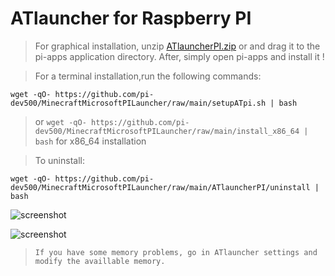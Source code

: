 # ATlauncher for Raspberry PI
>For graphical installation, unzip [ATlauncherPI.zip](https://github.com/pi-dev500/MinecraftMicrosoftPILauncher/blob/main/ATlauncherPI.zip?raw=true) or and drag it to the pi-apps application directory. After, simply open pi-apps and install it !

>For a terminal installation,run the following commands:
```
wget -qO- https://github.com/pi-dev500/MinecraftMicrosoftPILauncher/raw/main/setupATpi.sh | bash
```
>or ```wget -qO- https://github.com/pi-dev500/MinecraftMicrosoftPILauncher/raw/main/install_x86_64 | bash``` for x86_64 installation

>To uninstall: 
```
wget -qO- https://github.com/pi-dev500/MinecraftMicrosoftPILauncher/raw/main/ATlauncherPI/uninstall | bash
```
![screenshot](https://raw.githubusercontent.com/pi-dev500/MinecraftMicrosoftPILauncher/main/SplashScreen.png)

![screenshot](https://github.com/pi-dev500/MinecraftMicrosoftPILauncher/blob/main/screenshotat.png?raw=true)
>`If you have some memory problems, go in ATlauncher settings and modify the availlable memory.`
